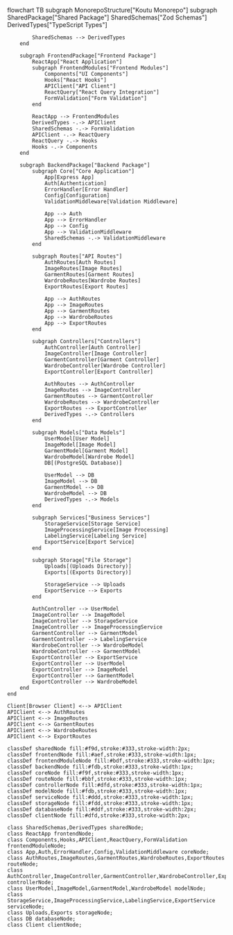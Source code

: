 flowchart TB
    subgraph MonorepoStructure["Koutu Monorepo"]
        subgraph SharedPackage["Shared Package"]
            SharedSchemas["Zod Schemas"]
            DerivedTypes["TypeScript Types"]
            
            SharedSchemas --> DerivedTypes
        end

        subgraph FrontendPackage["Frontend Package"]
            ReactApp["React Application"]
            subgraph FrontendModules["Frontend Modules"]
                Components["UI Components"]
                Hooks["React Hooks"]
                APIClient["API Client"]
                ReactQuery["React Query Integration"]
                FormValidation["Form Validation"]
            end

            ReactApp --> FrontendModules
            DerivedTypes -.-> APIClient
            SharedSchemas -.-> FormValidation
            APIClient -.-> ReactQuery
            ReactQuery -.-> Hooks
            Hooks -.-> Components
        end

        subgraph BackendPackage["Backend Package"]
            subgraph Core["Core Application"]
                App[Express App]
                Auth[Authentication]
                ErrorHandler[Error Handler]
                Config[Configuration]
                ValidationMiddleware[Validation Middleware]

                App --> Auth
                App --> ErrorHandler
                App --> Config
                App --> ValidationMiddleware
                SharedSchemas -.-> ValidationMiddleware
            end

            subgraph Routes["API Routes"]
                AuthRoutes[Auth Routes]
                ImageRoutes[Image Routes]
                GarmentRoutes[Garment Routes]
                WardrobeRoutes[Wardrobe Routes]
                ExportRoutes[Export Routes]

                App --> AuthRoutes
                App --> ImageRoutes
                App --> GarmentRoutes
                App --> WardrobeRoutes
                App --> ExportRoutes
            end

            subgraph Controllers["Controllers"]
                AuthController[Auth Controller]
                ImageController[Image Controller]
                GarmentController[Garment Controller]
                WardrobeController[Wardrobe Controller]
                ExportController[Export Controller]

                AuthRoutes --> AuthController
                ImageRoutes --> ImageController
                GarmentRoutes --> GarmentController
                WardrobeRoutes --> WardrobeController
                ExportRoutes --> ExportController
                DerivedTypes -.-> Controllers
            end

            subgraph Models["Data Models"]
                UserModel[User Model]
                ImageModel[Image Model]
                GarmentModel[Garment Model]
                WardrobeModel[Wardrobe Model]
                DB[(PostgreSQL Database)]

                UserModel --> DB
                ImageModel --> DB
                GarmentModel --> DB
                WardrobeModel --> DB
                DerivedTypes -.-> Models
            end

            subgraph Services["Business Services"]
                StorageService[Storage Service]
                ImageProcessingService[Image Processing]
                LabelingService[Labeling Service]
                ExportService[Export Service]
            end

            subgraph Storage["File Storage"]
                Uploads[(Uploads Directory)]
                Exports[(Exports Directory)]
                
                StorageService --> Uploads
                ExportService --> Exports
            end

            AuthController --> UserModel
            ImageController --> ImageModel
            ImageController --> StorageService
            ImageController --> ImageProcessingService
            GarmentController --> GarmentModel
            GarmentController --> LabelingService
            WardrobeController --> WardrobeModel
            WardrobeController --> GarmentModel
            ExportController --> ExportService
            ExportController --> UserModel
            ExportController --> ImageModel
            ExportController --> GarmentModel
            ExportController --> WardrobeModel
        end
    end

    Client[Browser Client] <--> APIClient
    APIClient <--> AuthRoutes
    APIClient <--> ImageRoutes
    APIClient <--> GarmentRoutes
    APIClient <--> WardrobeRoutes
    APIClient <--> ExportRoutes

    classDef sharedNode fill:#f9d,stroke:#333,stroke-width:2px;
    classDef frontendNode fill:#aef,stroke:#333,stroke-width:1px;
    classDef frontendModuleNode fill:#bdf,stroke:#333,stroke-width:1px;
    classDef backendNode fill:#fdb,stroke:#333,stroke-width:1px;
    classDef coreNode fill:#f9f,stroke:#333,stroke-width:1px;
    classDef routeNode fill:#bbf,stroke:#333,stroke-width:1px;
    classDef controllerNode fill:#dfd,stroke:#333,stroke-width:1px;
    classDef modelNode fill:#fdb,stroke:#333,stroke-width:1px;
    classDef serviceNode fill:#ddd,stroke:#333,stroke-width:1px;
    classDef storageNode fill:#fdd,stroke:#333,stroke-width:1px;
    classDef databaseNode fill:#ddf,stroke:#333,stroke-width:2px;
    classDef clientNode fill:#dfd,stroke:#333,stroke-width:2px;

    class SharedSchemas,DerivedTypes sharedNode;
    class ReactApp frontendNode;
    class Components,Hooks,APIClient,ReactQuery,FormValidation frontendModuleNode;
    class App,Auth,ErrorHandler,Config,ValidationMiddleware coreNode;
    class AuthRoutes,ImageRoutes,GarmentRoutes,WardrobeRoutes,ExportRoutes routeNode;
    class AuthController,ImageController,GarmentController,WardrobeController,ExportController controllerNode;
    class UserModel,ImageModel,GarmentModel,WardrobeModel modelNode;
    class StorageService,ImageProcessingService,LabelingService,ExportService serviceNode;
    class Uploads,Exports storageNode;
    class DB databaseNode;
    class Client clientNode;